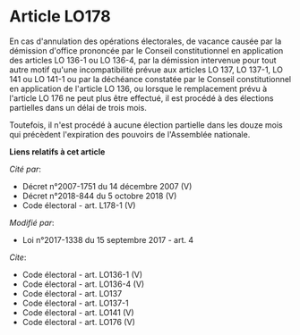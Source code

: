 # Article LO178

En cas d'annulation des opérations électorales, de vacance causée par la démission d'office prononcée par le Conseil
constitutionnel en application des articles LO 136-1 ou LO 136-4, par la démission intervenue pour tout autre motif qu'une
incompatibilité prévue aux articles LO 137, LO 137-1, LO 141 ou LO 141-1 ou par la déchéance constatée par le Conseil
constitutionnel en application de l'article LO 136, ou lorsque le remplacement prévu à l'article LO 176 ne peut plus être
effectué, il est procédé à des élections partielles dans un délai de trois mois. 

Toutefois, il n'est procédé à aucune élection partielle dans les douze mois qui précèdent l'expiration des pouvoirs de
l'Assemblée nationale.

**Liens relatifs à cet article**

_Cité par_:

  - Décret n°2007-1751 du 14 décembre 2007 (V)
  - Décret n°2018-844 du 5 octobre 2018 (V)
  - Code électoral - art. L178-1 (V)

_Modifié par_:

  - Loi n°2017-1338 du 15 septembre 2017 - art. 4

_Cite_:

  - Code électoral - art. LO136-1 (V)
  - Code électoral - art. LO136-4 (V)
  - Code électoral - art. LO137
  - Code électoral - art. LO137-1
  - Code électoral - art. LO141 (V)
  - Code électoral - art. LO176 (V)
